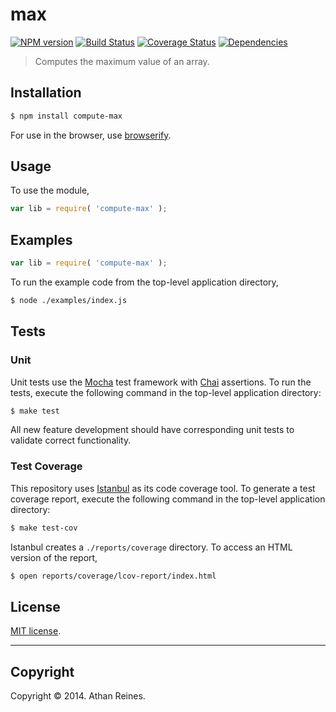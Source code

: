 max
===
[![NPM version][npm-image]][npm-url] [![Build Status][travis-image]][travis-url] [![Coverage Status][coveralls-image]][coveralls-url] [![Dependencies][dependencies-image]][dependencies-url]

> Computes the maximum value of an array.


## Installation

``` bash
$ npm install compute-max
```

For use in the browser, use [browserify](https://github.com/substack/node-browserify).


## Usage

To use the module,

``` javascript
var lib = require( 'compute-max' );
```


## Examples

``` javascript
var lib = require( 'compute-max' );
```

To run the example code from the top-level application directory,

``` bash
$ node ./examples/index.js
```


## Tests

### Unit

Unit tests use the [Mocha](http://visionmedia.github.io/mocha) test framework with [Chai](http://chaijs.com) assertions. To run the tests, execute the following command in the top-level application directory:

``` bash
$ make test
```

All new feature development should have corresponding unit tests to validate correct functionality.


### Test Coverage

This repository uses [Istanbul](https://github.com/gotwarlost/istanbul) as its code coverage tool. To generate a test coverage report, execute the following command in the top-level application directory:

``` bash
$ make test-cov
```

Istanbul creates a `./reports/coverage` directory. To access an HTML version of the report,

``` bash
$ open reports/coverage/lcov-report/index.html
```


## License

[MIT license](http://opensource.org/licenses/MIT). 


---
## Copyright

Copyright &copy; 2014. Athan Reines.


[npm-image]: http://img.shields.io/npm/v/compute-max.svg
[npm-url]: https://npmjs.org/package/compute-max

[travis-image]: http://img.shields.io/travis/compute-io/max/master.svg
[travis-url]: https://travis-ci.org/compute-io/max

[coveralls-image]: https://img.shields.io/coveralls/compute-io/max/master.svg
[coveralls-url]: https://coveralls.io/r/compute-io/max?branch=master

[dependencies-image]: http://img.shields.io/david/compute-io/max.svg
[dependencies-url]: https://david-dm.org/compute-io/max

[dev-dependencies-image]: http://img.shields.io/david/dev/compute-io/max.svg
[dev-dependencies-url]: https://david-dm.org/dev/compute-io/max

[github-issues-image]: http://img.shields.io/github/issues/compute-io/max.svg
[github-issues-url]: https://github.com/compute-io/max/issues